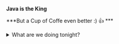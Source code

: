 **Java is the King**

***But a Cup of Coffe even better :) :+1: ***

<details>
  <summary>What are we doing tonight?</summary>

  Keep study! :heart:

</details>

